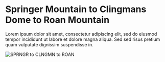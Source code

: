 # Springer Mountain to Clingmans Dome to Roan Mountain

Lorem ipsum dolor sit amet, consectetur adipiscing elit, sed do eiusmod  tempor incididunt ut labore et dolore magna aliqua. Sed sed risus  pretium quam vulputate dignissim suspendisse in.

![SPRNGR to CLNGMN to ROAN](../_static/range-circles/SPRNGR-CLNGMN-ROAN-xX.png)